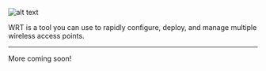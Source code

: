![alt text](https://raw.github.com/Torqueware/wrt/master/doc/art/wrt-wide.png "W.R.T. Remote Toolkit")

WRT is a tool you can use to rapidly configure, deploy, and manage multiple wireless access points.

-----------------------

More coming soon!
